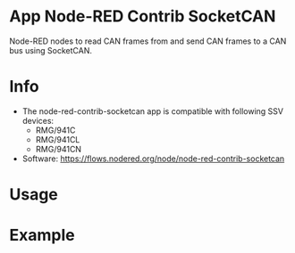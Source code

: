 # App Node-RED Contrib SocketCAN

Node-RED nodes to read CAN frames from and send CAN frames to a CAN bus using SocketCAN.

# Info
- The node-red-contrib-socketcan app is compatible with following SSV devices:
  - RMG/941C
  - RMG/941CL
  - RMG/941CN
- Software: https://flows.nodered.org/node/node-red-contrib-socketcan

# Usage

# Example
